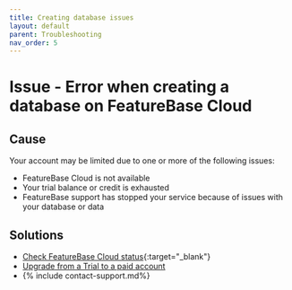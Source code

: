 ```yaml
---
title: Creating database issues
layout: default
parent: Troubleshooting
nav_order: 5
---
```


# Issue - Error when creating a database on FeatureBase Cloud

## Cause

Your account may be limited due to one or more of the following issues:
* FeatureBase Cloud is not available
* Your trial balance or credit is exhausted
* FeatureBase support has stopped your service because of issues with your database or data

## Solutions

* [Check FeatureBase Cloud status](https://status.featurebase.com/){:target="_blank"}
* [Upgrade from a Trial to a paid account](/docs/cloud/cloud-org/cloud-org-upgrade-to-paid/)
* {% include contact-support.md%}
